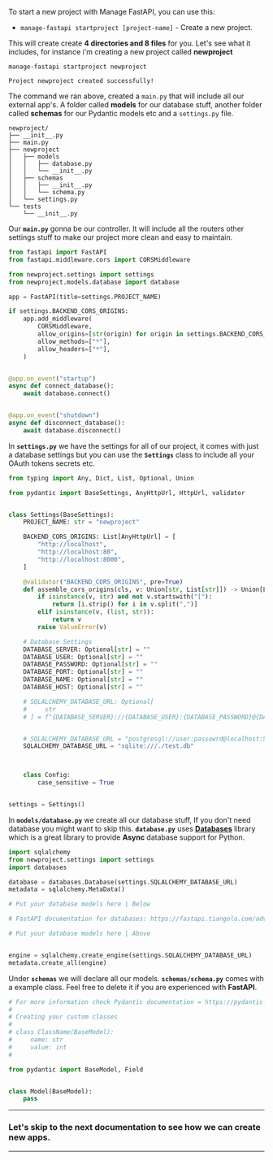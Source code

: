 
To start a new project with Manage FastAPI, you can use this:

* `manage-fastapi startproject [project-name]` - Create a new project.

This will create create **4 directories and 8 files** for you. Let's see what it includes, for instance i'm creating a new project called **newproject**

```shell
manage-fastapi startproject newproject

Project newproject created successfully!
```

The command we ran above, created a `main.py` that will include all our external app's. A folder called **models** for our database stuff, another folder called **schemas** for our Pydantic models etc and a `settings.py` file.

```shell
newproject/
├── __init__.py
├── main.py
├── newproject
│   ├── models
│   │   ├── database.py
│   │   └── __init__.py
│   ├── schemas
│   │   ├── __init__.py
│   │   └── schema.py
│   └── settings.py
└── tests
    └── __init__.py
```

Our **`main.py`** gonna be our controller. It will include all the routers other settings stuff to make our project more clean and easy to maintain.

```python
from fastapi import FastAPI
from fastapi.middleware.cors import CORSMiddleware

from newproject.settings import settings
from newproject.models.database import database

app = FastAPI(title=settings.PROJECT_NAME)

if settings.BACKEND_CORS_ORIGINS:
    app.add_middleware(
        CORSMiddleware,
        allow_origins=[str(origin) for origin in settings.BACKEND_CORS_ORIGINS],
        allow_methods=["*"],
        allow_headers=["*"],
    )


@app.on_event("startup")
async def connect_database():
    await database.connect()


@app.on_event("shutdown")
async def disconnect_database():
    await database.disconnect()
```

In **`settings.py`** we have the settings for all of our project, it comes with just a database settings but you can use the **`Settings`** class to include all your OAuth tokens secrets etc.

```python
from typing import Any, Dict, List, Optional, Union

from pydantic import BaseSettings, AnyHttpUrl, HttpUrl, validator


class Settings(BaseSettings):
    PROJECT_NAME: str = "newproject"

    BACKEND_CORS_ORIGINS: List[AnyHttpUrl] = [
        "http://localhost",
        "http://localhost:80",
        "http://localhost:8000",
    ]

    @validator("BACKEND_CORS_ORIGINS", pre=True)
    def assemble_cors_origins(cls, v: Union[str, List[str]]) -> Union[List[str], str]:
        if isinstance(v, str) and not v.startswith("["):
            return [i.strip() for i in v.split(",")]
        elif isinstance(v, (list, str)):
            return v
        raise ValueError(v)

    # Database Settings
    DATABASE_SERVER: Optional[str] = ""
    DATABASE_USER: Optional[str] = ""
    DATABASE_PASSWORD: Optional[str] = ""
    DATABASE_PORT: Optional[str] = ""
    DATABASE_NAME: Optional[str] = ""
    DATABASE_HOST: Optional[str] = ""

    # SQLALCHEMY_DATABASE_URL: Optional[
    #     str
    # ] = f"{DATABASE_SERVER}://{DATABASE_USER}:{DATABASE_PASSWORD}@{DATABASE_HOST}:{DATABASE_PORT}/{DATABASE_NAME}"


    # SQLALCHEMY_DATABASE_URL = "postgresql://user:passowrd@localhost:5432/database_name"
    SQLALCHEMY_DATABASE_URL = "sqlite:///./test.db"



    class Config:
        case_sensitive = True


settings = Settings()
```

In **`models/database.py`** we create all our database stuff, If you don't need database you might want to skip this. **`database.py`** uses [**Databases**](https://github.com/encode/databases) library which is a great library to provide **Async** database support for Python.

```python
import sqlalchemy
from newproject.settings import settings
import databases

database = databases.Database(settings.SQLALCHEMY_DATABASE_URL)
metadata = sqlalchemy.MetaData()

# Put your database models here | Below

# FastAPI documentation for databases: https://fastapi.tiangolo.com/advanced/async-sql-databases/

# Put your database models here | Above


engine = sqlalchemy.create_engine(settings.SQLALCHEMY_DATABASE_URL)
metadata.create_all(engine)
```

Under **`schemas`** we will declare all our models. **`schemas/schema.py`** comes with a example class. Feel free to delete it if you are experienced with **FastAPI**.

```python
# For more information check Pydantic documentation = https://pydantic-docs.helpmanual.io/usage/models/
#
# Creating your custom classes
#
# class ClassName(BaseModel):
#     name: str
#     value: int
#

from pydantic import BaseModel, Field


class Model(BaseModel):
    pass
```

---
### Let's skip to the next documentation to see how we can create new apps.
---
